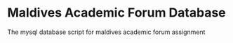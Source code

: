 # Maldives Academic Forum Database
The mysql database script for maldives academic forum assignment
